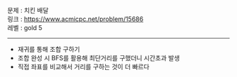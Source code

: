 문제 : 치킨 배달
<br>
링크 : https://www.acmicpc.net/problem/15686
<br>
레벨 : gold 5

---

- 재귀를 통해 조합 구하기
- 조합 완성 시 BFS를 활용해 최단거리를 구했더니 시간초과 발생
- 직접 좌표를 비교해서 거리를 구하는 것이 더 빠르다